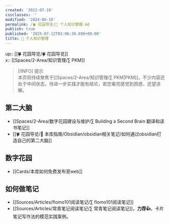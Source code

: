 ```yaml
---
created: '2022-07-18'
cssclasses: ''
modified: '2024-06-10'
permalink: /🍀 花园导览/🧀 个人知识管理.md
publish: true
published: '2025-07-12T03:06:39.890+08:00'
title: 🧀 个人知识管理
---
```

up:: [[🍀 花园导览/🍀 花园导览]]  
x:: [[Spaces/2-Area/知识管理/∑ PKM]]

>[!INFO] 提示  
> 本页将持续聚焦于[[Spaces/2-Area/知识管理/∑ PKM\|PKM]]，不少内容还处于中间状态，待进一步实践才能有结论，若您看完感觉到困惑，还望谅解。

## 第二大脑

- [[Spaces/2-Area/数字花园建设与维护/∑ Building a Second Brain 翻译和读书笔记]]
- [[🍀 花园导览/🧰 本库指南/Obsidian/obsidian相关笔记/如何通过obsidian打造自己的第二大脑]]

## 数字花园

- [[Cards/本库如何免费发布至web]]

## 如何做笔记

- [[Sources/Articles/flomo101阅读笔记/∑ flomo101阅读笔记]]
- [[Sources/Articles/常青笔记阅读笔记/∑ 常青笔记阅读笔记]]，**力荐👍**，卡片笔记写作法的模范实践案例。
